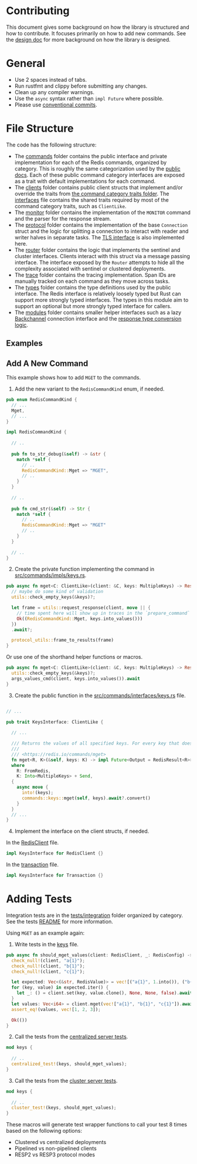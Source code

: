 Contributing
===========

This document gives some background on how the library is structured and how to contribute. It focuses primarily on how to add new commands. See the [design doc](docs/README.md) for more background on how the library is designed. 

# General

* Use 2 spaces instead of tabs.
* Run rustfmt and clippy before submitting any changes.
* Clean up any compiler warnings.
* Use the `async` syntax rather than `impl Future` where possible.
* Please use [conventional commits](https://www.conventionalcommits.org/en/v1.0.0/#summary).

# File Structure

The code has the following structure:

* The [commands](src/commands) folder contains the public interface and private implementation for each of the Redis commands, organized by category. This is roughly the same categorization used by the [public docs](https://redis.io/commands/). Each of these public command category interfaces are exposed as a trait with default implementations for each command.
* The [clients](src/clients) folder contains public client structs that implement and/or override the traits from [the command category traits folder](src/commands/impls). The [interfaces](src/interfaces.rs) file contains the shared traits required by most of the command category traits, such as `ClientLike`.  
* The [monitor](src/monitor) folder contains the implementation of the `MONITOR` command and the parser for the response stream.
* The [protocol](src/protocol) folder contains the implementation of the base `Connection` struct and the logic for splitting a connection to interact with reader and writer halves in separate tasks. The [TLS interface](src/protocol/tls.rs) is also implemented here.
* The [router](src/router) folder contains the logic that implements the sentinel and cluster interfaces. Clients interact with this struct via a message passing interface. The interface exposed by the `Router` attempts to hide all the complexity associated with sentinel or clustered deployments. 
* The [trace](src/trace) folder contains the tracing implementation. Span IDs are manually tracked on each command as they move across tasks. 
* The [types](src/types) folder contains the type definitions used by the public interface. The Redis interface is relatively loosely typed but Rust can support more strongly typed interfaces. The types in this module aim to support an optional but more strongly typed interface for callers.
* The [modules](src/modules) folder contains smaller helper interfaces such as a lazy [Backchannel](src/modules/backchannel.rs) connection interface and the [response type conversion logic](src/modules/response.rs).

## Examples 

## Add A New Command

This example shows how to add `MGET` to the commands.

1. Add the new variant to the `RedisCommandKind` enum, if needed.

```rust
pub enum RedisCommandKind {
  // ...
  Mget,
  // ...
}

impl RedisCommandKind {
  
  // ..
  
  pub fn to_str_debug(&self) -> &str {
    match *self {
      // ..
      RedisCommandKind::Mget => "MGET",
      // ..
    }
  }
  
  // ..
  
  pub fn cmd_str(&self) -> Str {
    match *self {
      // .. 
      RedisCommandKind::Mget => "MGET"
      // ..
    }
  }
  
  // ..
}
```

2. Create the private function implementing the command in [src/commands/impls/keys.rs](src/commands/impls/keys.rs).

```rust
pub async fn mget<C: ClientLike>(client: &C, keys: MultipleKeys) -> Result<RedisValue, RedisError> {
  // maybe do some kind of validation 
  utils::check_empty_keys(&keys)?;

  let frame = utils::request_response(client, move || {
    // time spent here will show up in traces in the `prepare_command` span
    Ok((RedisCommandKind::Mget, keys.into_values()))
  })
  .await?;

  protocol_utils::frame_to_results(frame)
}
```

Or use one of the shorthand helper functions or macros.

```rust
pub async fn mget<C: ClientLike>(client: &C, keys: MultipleKeys) -> Result<RedisValue, RedisError> {
  utils::check_empty_keys(&keys)?; 
  args_values_cmd(client, keys.into_values()).await
}
```

3. Create the public function in the [src/commands/interfaces/keys.rs](src/commands/interfaces/keys.rs) file. 

```rust

// ...

pub trait KeysInterface: ClientLike {
 
  // ...

  /// Returns the values of all specified keys. For every key that does not hold a string value or does not exist, the special value nil is returned.
  ///
  /// <https://redis.io/commands/mget>
  fn mget<R, K>(&self, keys: K) -> impl Future<Output = RedisResult<R>> + Send
  where
    R: FromRedis,
    K: Into<MultipleKeys> + Send,
  {
    async move {
      into!(keys);
      commands::keys::mget(self, keys).await?.convert()
    }
  }
  // ...
}
```

4. Implement the interface on the client structs, if needed.

In the [RedisClient](src/clients/redis.rs) file.

```rust
impl KeysInterface for RedisClient {}
```

In the [transaction](src/clients/transaction.rs) file.

```rust
impl KeysInterface for Transaction {}
```

# Adding Tests

Integration tests are in the [tests/integration](tests/integration) folder organized by category. See the tests [README](tests/README.md) for more information.

Using `MGET` as an example again:

1. Write tests in the [keys](tests/integration/keys/mod.rs) file.

```rust
pub async fn should_mget_values(client: RedisClient, _: RedisConfig) -> Result<(), RedisError> {
  check_null!(client, "a{1}");
  check_null!(client, "b{1}");
  check_null!(client, "c{1}");

  let expected: Vec<(&str, RedisValue)> = vec![("a{1}", 1.into()), ("b{1}", 2.into()), ("c{1}", 3.into())];
  for (key, value) in expected.iter() {
    let _: () = client.set(key, value.clone(), None, None, false).await?;
  }
  let values: Vec<i64> = client.mget(vec!["a{1}", "b{1}", "c{1}"]).await?;
  assert_eq!(values, vec![1, 2, 3]);

  Ok(())
}
```

2. Call the tests from the [centralized server tests](tests/integration/centralized.rs).

```rust
mod keys {
   
  // ..
  centralized_test!(keys, should_mget_values);
}

```

3. Call the tests from the [cluster server tests](tests/integration/clustered.rs).

```rust
mod keys {
  
  // ..
  cluster_test!(keys, should_mget_values);
}
```

These macros will generate test wrapper functions to call your test 8 times based on the following options:

* Clustered vs centralized deployments
* Pipelined vs non-pipelined clients
* RESP2 vs RESP3 protocol modes


